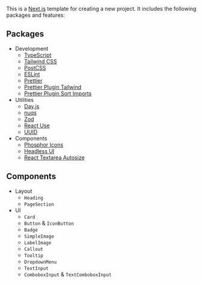 This is a [Next.js](https://nextjs.org) template for creating a new project. It includes the following packages and features:

## Packages

-   Development
    -   [TypeScript](https://github.com/microsoft/TypeScript)
    -   [Tailwind CSS](https://github.com/tailwindlabs/tailwindcss)
    -   [PostCSS](https://github.com/postcss/postcss)
    -   [ESLint](https://github.com/eslint/eslint)
    -   [Prettier](https://github.com/prettier/prettier)
    -   [Prettier Plugin Tailwind](https://github.com/tailwindlabs/prettier-plugin-tailwindcss)
    -   [Prettier Plugin Sort Imports](https://github.com/trivago/prettier-plugin-sort-imports)
-   Utilities
    -   [Day.js](https://github.com/iamkun/dayjs)
    -   [nuqs](https://github.com/47ng/nuqs)
    -   [Zod](https://github.com/colinhacks/zod)
    -   [React Use](https://github.com/streamich/react-use)
    -   [UUID](https://github.com/uuidjs/uuid)
-   Components
    -   [Phosphor Icons](https://github.com/phosphor-icons/react)
    -   [Headless UI](https://github.com/tailwindlabs/headlessui)
    -   [React Textarea Autosize](https://github.com/Andarist/react-textarea-autosize)

## Components

-   Layout
    -   `Heading`
    -   `PageSection`
-   UI
    -   `Card`
    -   `Button` & `IconButton`
    -   `Badge`
    -   `SimpleImage`
    -   `LabelImage`
    -   `Callout`
    -   `Tooltip`
    -   `DropdownMenu`
    -   `TextInput`
    -   `ComboboxInput` & `TextComboboxInput`
